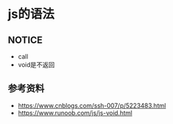 # js的语法

## NOTICE
 - call
 - void是不返回

## 参考资料
 - https://www.cnblogs.com/ssh-007/p/5223483.html
 - https://www.runoob.com/js/js-void.html
